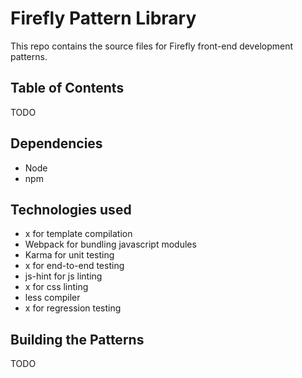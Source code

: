 # Firefly Pattern Library

This repo contains the source files for Firefly front-end development patterns.

## Table of Contents
TODO

## Dependencies
- Node
- npm

## Technologies used
- x for template compilation
- Webpack for bundling javascript modules
- Karma for unit testing
- x for end-to-end testing
- js-hint for js linting
- x for css linting
- less compiler
- x for regression testing

## Building the Patterns
TODO

